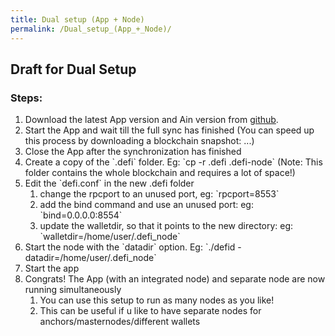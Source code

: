 ```yaml
---
title: Dual setup (App + Node)
permalink: /Dual_setup_(App_+_Node)/
---
```


## Draft for Dual Setup

### Steps:

1.  Download the latest App version and Ain version from
    [github](https://github.com/DeFiCh/).
2.  Start the App and wait till the full sync has finished (You can
    speed up this process by downloading a blockchain snapshot: ...)
3.  Close the App after the synchronization has finished
4.  Create a copy of the \`.defi\` folder. Eg: \`cp -r .defi
    .defi-node\` (Note: This folder contains the whole blockchain and
    requires a lot of space!)
5.  Edit the \`defi.conf\` in the new .defi folder
    1.  change the rpcport to an unused port, eg: \`rpcport=8553\`
    2.  add the bind command and use an unused port: eg:
        \`bind=0.0.0.0:8554\`
    3.  update the walletdir, so that it points to the new directory:
        eg: \`walletdir=/home/user/.defi_node\`
6.  Start the node with the \`datadir\` option. Eg: \`./defid
    -datadir=/home/user/.defi_node\`
7.  Start the app
8.  Congrats! The App (with an integrated node) and separate node are
    now running simultaneously
    1.  You can use this setup to run as many nodes as you like!
    2.  This can be useful if u like to have separate nodes for
        anchors/masternodes/different wallets
